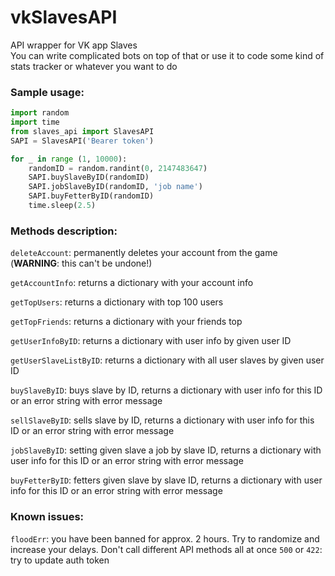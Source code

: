 # vkSlavesAPI
API wrapper for VK app Slaves <br>
You can write complicated bots on top of that or use it to code some kind of stats tracker or whatever you want to do

### Sample usage:
```python
import random
import time
from slaves_api import SlavesAPI
SAPI = SlavesAPI('Bearer token')

for _ in range (1, 10000):
    randomID = random.randint(0, 2147483647)
    SAPI.buySlaveByID(randomID)
    SAPI.jobSlaveByID(randomID, 'job name')
    SAPI.buyFetterByID(randomID)
    time.sleep(2.5)
```

### Methods description:
`deleteAccount`: 
permanently deletes your account from the game (**WARNING**: this can't be undone!)

`getAccountInfo`: 
returns a dictionary with your account info

`getTopUsers`:
returns a dictionary with top 100 users

`getTopFriends`:
returns a dictionary with your friends top

`getUserInfoByID`:
returns a dictionary with user info by given user ID

`getUserSlaveListByID`:
returns a dictionary with all user slaves by given user ID

`buySlaveByID`:
buys slave by ID, returns a dictionary with user info for this ID or an error string with error message

`sellSlaveByID`:
sells slave by ID, returns a dictionary with user info for this ID or an error string with error message 

`jobSlaveByID`:
setting given slave a job by slave ID, returns a dictionary with user info for this ID or an error string with error message

`buyFetterByID`:
fetters given slave by slave ID, returns a dictionary with user info for this ID or an error string with error message


### Known issues:
`floodErr`: you have been banned for approx. 2 hours. Try to randomize and increase your delays. Don't call different API methods all at once
`500` or `422`: try to update auth token
